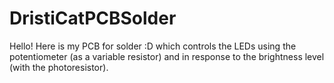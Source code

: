 # DristiCatPCBSolder
Hello! Here is my PCB for solder :D which controls the LEDs using the potentiometer (as a variable resistor) and in response to the brightness level (with the photoresistor).
